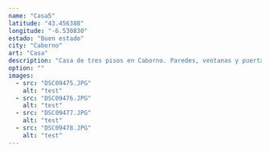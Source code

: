 ```yaml
---
name: "Casa5"
latitude: "43.456388"
longitude: "-6.530830"
estado: "Buen estado"
city: "Caborno"
art: "Casa"
description: "Casa de tres pisos en Caborno. Paredes, ventanas y puertas en buen estado. El tejado nos e ve bien, pero tambien parece estar en buen estado."
option: ""
images:
  - src: "DSC09475.JPG"
    alt: "test"
  - src: "DSC09476.JPG"
    alt: "test"
  - src: "DSC09477.JPG"
    alt: "test"
  - src: "DSC09478.JPG"
    alt: "test"  
---
```


